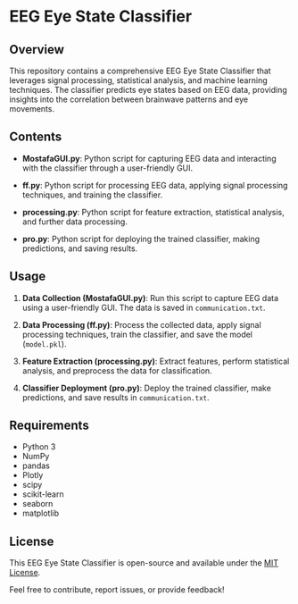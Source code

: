 # EEG Eye State Classifier

## Overview

This repository contains a comprehensive EEG Eye State Classifier that leverages signal processing, statistical analysis, and machine learning techniques. The classifier predicts eye states based on EEG data, providing insights into the correlation between brainwave patterns and eye movements.

## Contents

- **MostafaGUI.py**: Python script for capturing EEG data and interacting with the classifier through a user-friendly GUI.
  
- **ff.py**: Python script for processing EEG data, applying signal processing techniques, and training the classifier.

- **processing.py**: Python script for feature extraction, statistical analysis, and further data processing.

- **pro.py**: Python script for deploying the trained classifier, making predictions, and saving results.

## Usage

1. **Data Collection (MostafaGUI.py)**: Run this script to capture EEG data using a user-friendly GUI. The data is saved in `communication.txt`.

2. **Data Processing (ff.py)**: Process the collected data, apply signal processing techniques, train the classifier, and save the model (`model.pkl`).

3. **Feature Extraction (processing.py)**: Extract features, perform statistical analysis, and preprocess the data for classification.

4. **Classifier Deployment (pro.py)**: Deploy the trained classifier, make predictions, and save results in `communication.txt`.

## Requirements

- Python 3
- NumPy
- pandas
- Plotly
- scipy
- scikit-learn
- seaborn
- matplotlib

## License

This EEG Eye State Classifier is open-source and available under the [MIT License](LICENSE).


Feel free to contribute, report issues, or provide feedback!
